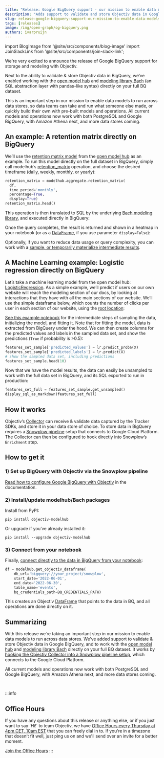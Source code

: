 ```yaml
---
title: "Release: Google BigQuery support - our mission to enable data models to run across data stores"
description: "Adds support to validate and store Objectiv data in Google BigQuery, and work with the open model hub and modeling library Bach (an SQL abstraction layer with pandas-like syntax) directly on your full BQ dataset. This is an important step in our mission to enable data models to run across data stores, so data teams can take and run models someone else made, or quickly build their own with pre-built models and operations."
slug: release-google-bigquery-support-our-mission-to-enable-data-models-to-run-across-data-stores/
tags: [releases]
image: /img/open-graph/og-bigquery.png
authors: ivarpruijn
---
```


<head>
  <meta property="og:title" content="Release: Google BigQuery support - our mission to enable data models to run across data stores" />
</head>

import BlogImage from '@site/src/components/blog-image'
import JoinSlackLink from '@site/src/components/join-slack-link';

[open-model-hub]: https://objectiv.io/docs/modeling/open-model-hub/
[bach]: https://objectiv.io/docs/modeling/bach/
[retention-matrix-docs]: https://objectiv.io/docs/modeling/open-model-hub/models/aggregation/retention_matrix/
[bach-data-stores]: https://objectiv.io/docs/modeling/bach/data-stores/
[logistic-regression]: https://objectiv.io/docs/modeling/open-model-hub/models/machine-learning/LogisticRegression/LogisticRegression/
[root-location]: https://objectiv.io/docs/taxonomy/reference/location-contexts/RootLocationContext/
[logistic-regression-notebook]: https://objectiv.io/docs/modeling/example-notebooks/logistic-regression/
[collector]: https://objectiv.io/docs/tracking/collector/
[snowplow-pipeline]: https://objectiv.io/docs/tracking/collector/snowplow-pipeline/
[google-bigquery-docs]: https://objectiv.io/docs/tracking/collector/google-bigquery
[get-started-in-your-notebook]: https://objectiv.io/docs/modeling/get-started-in-your-notebook/
[bach-api-dataframe]: https://objectiv.io/docs/modeling/bach/api-reference/DataFrame/DataFrame/
[office-hours]: https://calendly.com/objectiv_io/objectiv-office-hours

<intro>

We're very excited to announce the release of Google BigQuery support for storage and modeling with Objectiv.

Next to the ability to validate & store Objectiv data in BigQuery, we’ve enabled working with the 
[open model hub][open-model-hub] and [modeling library Bach][bach] (an SQL abstraction layer with pandas-like 
syntax) directly on your full BQ dataset. 

This is an important step in our mission to enable data models to run across data stores, so data teams can 
take and run what someone else made, or quickly build their own with pre-built models and operations. All 
current models and operations now work with both PostgreSQL and Google BigQuery, with Amazon Athena next, and 
more data stores coming.

</intro>

<!--truncate-->

## An example: A retention matrix directly on BigQuery
We’ll use the [retention matrix model](./2022-06-24%20Release%20Retention%20Matrix%20model.md) from the 
[open model hub][open-model-hub] as an example. To run this model directly on the full dataset in BigQuery, 
simply call modelhub’s [retention_matrix][retention-matrix-docs] operation, and choose the desired timeframe 
(daily, weekly, monthly, or yearly):

```python
retention_matrix = modelhub.aggregate.retention_matrix(
  df, 
  time_period='monthly', 
  percentage=True, 
  display=True)
retention_matrix.head()
```


This operation is then translated to SQL by the underlying [Bach modeling library][bach], and executed 
directly in BigQuery:

<BlogImage url="/img/blog/releases/20220721/google-bigquery-console.png" size="large" />

Once the query completes, the result is returned and shown in a heatmap in your notebook (or as a 
[DataFrame][bach-api-dataframe], if you use parameter `display=False`):

<BlogImage url="/img/blog/releases/20220624/retention-matrix-example.png" size="large" />

Optionally, if you want to reduce data usage or query complexity, you can work with a 
[sample, or temporarily materialize intermediate results][bach-data-stores]. 

## A Machine Learning example: Logistic regression directly on BigQuery
Let’s take a machine learning model from the open model hub: [LogisticRegression][logistic-regression]. As a 
simple example, we’ll predict if users on our own website will reach the modeling section of our docs, by 
looking at interactions that they have with all the main sections of our website. We’ll use the simple 
dataframe below, which counts the number of clicks per user in each section of our website, using the 
[root location][root-location]:

<BlogImage url="/img/blog/releases/20220609/results-lr-df.png" size="medium" />

[See this example notebook][logistic-regression-notebook] for the intermediate steps of sampling the data, 
initializing the model, and fitting it. Note that for fitting the model, data is extracted from BigQuery 
under the hood. We can then create columns for the predicted values and labels in the sampled data set, and 
show the predictions (`True` if probability is >0.5):

```python
features_set_sample['predicted_values'] = lr.predict_proba(X)
features_set_sample['predicted_labels'] = lr.predict(X)
# show the sampled data set, including predictions
features_set_sample.head(10)
```

<BlogImage url="/img/blog/releases/20220609/results-lr-predicted.png" size="large" />

Now that we have the model results, the data can easily be unsampled to work with the full data set in 
BigQuery, and its SQL exported to run in production:

```python
features_set_full = features_set_sample.get_unsampled()
display_sql_as_markdown(features_set_full)
```

## How it works
Objectiv’s [Collector][collector] can receive & validate data captured by the Tracker SDKs, and store it in 
your data store of choice. To store data in BigQuery requires a [Snowplow pipeline][snowplow-pipeline] setup 
that connects to Google Cloud Platform. The Collector can then be configured to hook directly into 
Snowplow’s `Enrichment` step.

## How to get it

### 1) Set up BigQuery with Objectiv via the Snowplow pipeline
[Read how to configure Google BigQuery with Objectiv][google-bigquery-docs] in the documentation.

### 2) Install/update modelhub/Bach packages
Install from PyPI:
```console
pip install objectiv-modelhub
```

Or upgrade if you’ve already installed it:
```console
pip install --upgrade objectiv-modelhub
```

### 3) Connect from your notebook
Finally, [connect directly to the data in BigQuery from your notebook][get-started-in-your-notebook]:

```python
df = modelhub.get_objectiv_dataframe(
    db_url='bigquery://your_project/snowplow',
    start_date='2022-06-01',
    end_date='2022-06-30',
    table_name='events',
    bq_credentials_path=BQ_CREDENTIALS_PATH)
```

This creates an Objectiv [DataFrame][bach-api-dataframe] that points to the data in BQ, and all operations 
are done directly on it.

## Summarizing
With this release we’re taking an important step in our mission to enable data models to run across data 
stores. We’ve added support to validate & store Objectiv data in Google BigQuery, and to work with the 
[open model hub][open-model-hub] and [modeling library Bach][bach] directly on your full BQ dataset. It works 
by [hooking the Objectiv Collector into a Snowplow pipeline setup][google-bigquery-docs], which connects to 
the Google Cloud Platform.

All current models and operations now work with both PostgreSQL and Google BigQuery, with Amazon Athena next, 
and more data stores coming.

<JoinSlackLink linkText="Tell us what to support next on Slack!" />

&zwnj; 

:::info
## Office Hours
If you have any questions about this release or anything else, or if you just want to say 'Hi!' to team 
Objectiv, we have [Office Hours every Thursday at 4pm CET, 10am EST][office-hours] that you 
can freely dial in to. If you're in a timezone that doesn’t fit well, just ping us 
on <JoinSlackLink linkText="Slack" /> and we'll send over an invite for a better moment.

[Join the Office Hours][office-hours]
:::
